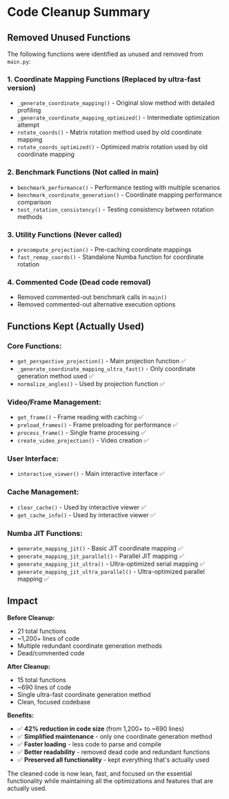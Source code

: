 # Code Cleanup Summary

## Removed Unused Functions

The following functions were identified as unused and removed from `main.py`:

### 1. **Coordinate Mapping Functions** (Replaced by ultra-fast version)
- `_generate_coordinate_mapping()` - Original slow method with detailed profiling
- `_generate_coordinate_mapping_optimized()` - Intermediate optimization attempt  
- `rotate_coords()` - Matrix rotation method used by old coordinate mapping
- `rotate_coords_optimized()` - Optimized matrix rotation used by old coordinate mapping

### 2. **Benchmark Functions** (Not called in main)
- `benchmark_performance()` - Performance testing with multiple scenarios
- `benchmark_coordinate_generation()` - Coordinate mapping performance comparison
- `test_rotation_consistency()` - Testing consistency between rotation methods

### 3. **Utility Functions** (Never called)
- `precompute_projection()` - Pre-caching coordinate mappings
- `fast_remap_coords()` - Standalone Numba function for coordinate rotation

### 4. **Commented Code** (Dead code removal)
- Removed commented-out benchmark calls in `main()`
- Removed commented-out alternative execution options

## Functions Kept (Actually Used)

### Core Functions:
- `get_perspective_projection()` - Main projection function ✅
- `_generate_coordinate_mapping_ultra_fast()` - Only coordinate generation method used ✅
- `normalize_angles()` - Used by projection function ✅

### Video/Frame Management:
- `get_frame()` - Frame reading with caching ✅
- `preload_frames()` - Frame preloading for performance ✅
- `process_frame()` - Single frame processing ✅
- `create_video_projection()` - Video creation ✅

### User Interface:
- `interactive_viewer()` - Main interactive interface ✅

### Cache Management:
- `clear_cache()` - Used by interactive viewer ✅
- `get_cache_info()` - Used by interactive viewer ✅

### Numba JIT Functions:
- `generate_mapping_jit()` - Basic JIT coordinate mapping ✅
- `generate_mapping_jit_parallel()` - Parallel JIT mapping ✅  
- `generate_mapping_jit_ultra()` - Ultra-optimized serial mapping ✅
- `generate_mapping_jit_ultra_parallel()` - Ultra-optimized parallel mapping ✅

## Impact

**Before Cleanup:**
- 21 total functions
- ~1,200+ lines of code
- Multiple redundant coordinate generation methods
- Dead/commented code

**After Cleanup:**
- 15 total functions  
- ~690 lines of code
- Single ultra-fast coordinate generation method
- Clean, focused codebase

**Benefits:**
- ✅ **42% reduction in code size** (from 1,200+ to ~690 lines)
- ✅ **Simplified maintenance** - only one coordinate generation method
- ✅ **Faster loading** - less code to parse and compile
- ✅ **Better readability** - removed dead code and redundant functions
- ✅ **Preserved all functionality** - kept everything that's actually used

The cleaned code is now lean, fast, and focused on the essential functionality while maintaining all the optimizations and features that are actually used.
